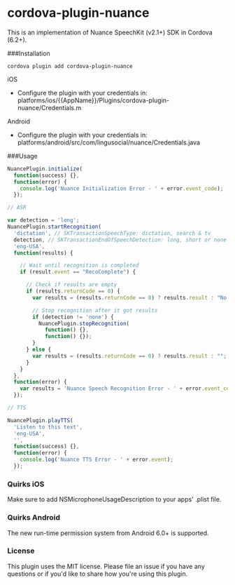 cordova-plugin-nuance
======================

This is an implementation of Nuance SpeechKit (v2.1+) SDK in Cordova (6.2+).

###Installation

 `cordova plugin add cordova-plugin-nuance `

iOS

- Configure the plugin with your credentials in: platforms/ios/{{AppName}}/Plugins/cordova-plugin-nuance/Credentials.m

Android

- Configure the plugin with your credentials in: platforms/android/src/com/lingusocial/nuance/Credentials.java


###Usage

```javascript
NuancePlugin.initialize(
  function(success) {},
  function(error) {
    console.log('Nuance Initialization Error - ' + error.event_code);
  });

// ASR

var detection = 'long';
NuancePlugin.startRecognition(
  'dictation', // SKTransactionSpeechType: dictation, search & tv
  detection, // SKTransactionEndOfSpeechDetection: long, short or none
  'eng-USA',
  function(results) {

    // Wait until recognition is completed
    if (result.event == "RecoComplete") {

      // Check if results are empty
      if (results.returnCode == 0) {
        var results = (results.returnCode == 0) ? results.result : "No Results";

        // Stop recognition after it got results              
        if (detection != 'none') {
          NuancePlugin.stopRecognition(
            function() {},
            function() {});
        }
      } else {
        var results = (results.returnCode == 0) ? results.result : "";
      }
    }
  },
  function(error) {
    var results = 'Nuance Speech Recognition Error - ' + error.event_code;
  });

// TTS

NuancePlugin.playTTS(
  'Listen to this text',
  'eng-USA',
  '',
  function(success) {},
  function(error) {
    console.log('Nuance TTS Error - ' + error.event);
  });

 ```

### Quirks iOS
Make sure to add NSMicrophoneUsageDescription to your apps' .plist file.

### Quirks Android
The new run-time permission system from Android 6.0+ is supported.

### License
This plugin uses the MIT license. Please file an issue if you have any questions or if you'd like to share how you're using this plugin.
